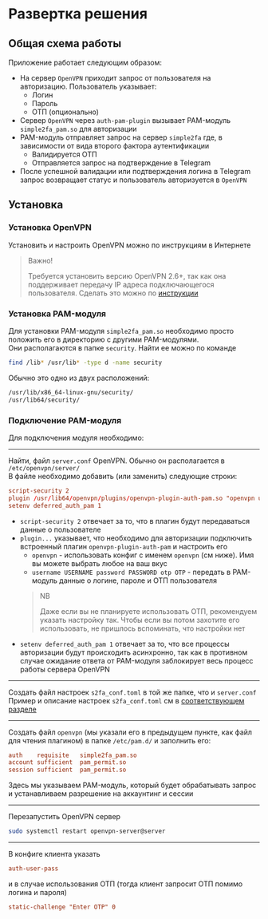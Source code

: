 # Развертка решения

## Общая схема работы

Приложение работает следующим образом:

- На сервер `OpenVPN` приходит запрос от пользователя на авторизацию. Пользователь указывает:
  - Логин
  - Пароль
  - ОТП (опционально)
- Сервер `OpenVPN` через `auth-pam-plugin` вызывает PAM-модуль `simple2fa_pam.so` для авторизации
- PAM-модуль отправляет запрос на сервер `simple2fa` где, в зависимости от вида второго фактора аутентификации
  - Валидируется ОТП
  - Отправляется запрос на подтверждение в Telegram
- После успешной валидации или подтверждения логина в Telegram запрос возвращает статус и пользователь авторизуется в `OpenVPN`

## Установка

### Установка OpenVPN

Установить и настроить OpenVPN можно по инструкциям в Интернете
> Важно!
>
> Требуется установить версию OpenVPN 2.6+, так как она поддерживает передачу IP адреса подключающегося пользователя. Сделать это можно по [инструкции](https://community.openvpn.net/openvpn/wiki/OpenvpnSoftwareRepos)

### Установка PAM-модуля

Для установки PAM-модуля `simple2fa_pam.so` необходимо просто положить его в директорию с другими PAM-модулями.\
Они располагаются в папке `security`. Найти ее можно по команде

```bash
find /lib* /usr/lib* -type d -name security
```

Обычно это одно из двух расположений:

```bash
/usr/lib/x86_64-linux-gnu/security/
/usr/lib64/security/
```

### Подключение PAM-модуля

Для подключения модуля необходимо:
***

Найти, файл `server.conf` OpenVPN. Обычно он располагается в `/etc/openvpn/server/`\
В файле необходимо добавить (или заменить) следующие строки:

```conf
script-security 2
plugin /usr/lib64/openvpn/plugins/openvpn-plugin-auth-pam.so "openvpn username USERNAME password PASSWORD otp OTP"
setenv deferred_auth_pam 1
```

- `script-security 2` отвечает за то, что в плагин будут передаваться данные о пользователе
- `plugin...` указывает, что необходимо для авторизации подключить встроенный плагин `openvpn-plugin-auth-pam` и настроить его
  - `openvpn` - использовать конфиг с именем `openvpn` (см ниже). Имя вы можете выбрать любое на ваш вкус
  - `username USERNAME password PASSWORD otp OTP` - передать в PAM-модуль данные о логине, пароле и ОТП пользователя
  > NB
  >
  > Даже если вы не планируете использовать ОТП, рекомендуем указать настройку так. Чтобы если вы потом захотите его использовать, не пришлось вспоминать, что настройки нет
- `setenv deferred_auth_pam 1` отвечает за то, что все процессы авторизации будут происходить асинхронно, так как в противном случае ожидание ответа от PAM-модуля заблокирует весь процесс работы сервера OpenVPN

***
Создать файл настроек `s2fa_conf.toml` в той же папке, что и `server.conf`\
Пример и описание настроек `s2fa_conf.toml` см в [соответствующем разделе](toml.md)

***

Создать файл `openvpn` (мы указали его в предыдущем пункте, как файл для чтения плагином) в папке `/etc/pam.d/` и заполнить его:

```conf
auth    requisite   simple2fa_pam.so
account sufficient  pam_permit.so
session sufficient  pam_permit.so
```

Здесь мы указываем PAM-модуль, который будет обрабатывать запрос и устанавливаем разрешение на аккаунтинг и сессии

***

Перезапустить OpenVPN сервер

```bash
sudo systemctl restart openvpn-server@server
```

***

В конфиге клиента указать

```conf
auth-user-pass
```

и в случае использования ОТП (тогда клиент запросит ОТП помимо логина и пароля)

```conf
static-challenge "Enter OTP" 0
```
